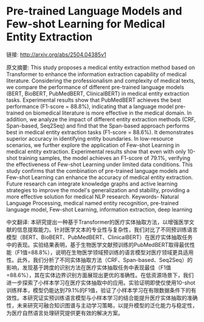# Pre-trained Language Models and Few-shot Learning for Medical Entity Extraction

链接: http://arxiv.org/abs/2504.04385v1

原文摘要:
This study proposes a medical entity extraction method based on Transformer
to enhance the information extraction capability of medical literature.
Considering the professionalism and complexity of medical texts, we compare the
performance of different pre-trained language models (BERT, BioBERT,
PubMedBERT, ClinicalBERT) in medical entity extraction tasks. Experimental
results show that PubMedBERT achieves the best performance (F1-score = 88.8%),
indicating that a language model pre-trained on biomedical literature is more
effective in the medical domain. In addition, we analyze the impact of
different entity extraction methods (CRF, Span-based, Seq2Seq) and find that
the Span-based approach performs best in medical entity extraction tasks
(F1-score = 88.6%). It demonstrates superior accuracy in identifying entity
boundaries. In low-resource scenarios, we further explore the application of
Few-shot Learning in medical entity extraction. Experimental results show that
even with only 10-shot training samples, the model achieves an F1-score of
79.1%, verifying the effectiveness of Few-shot Learning under limited data
conditions. This study confirms that the combination of pre-trained language
models and Few-shot Learning can enhance the accuracy of medical entity
extraction. Future research can integrate knowledge graphs and active learning
strategies to improve the model's generalization and stability, providing a
more effective solution for medical NLP research. Keywords- Natural Language
Processing, medical named entity recognition, pre-trained language model,
Few-shot Learning, information extraction, deep learning

中文翻译:
本研究提出一种基于Transformer的医疗实体抽取方法，以增强医学文献的信息提取能力。针对医学文本的专业性与复杂性，我们对比了不同预训练语言模型（BERT、BioBERT、PubMedBERT、ClinicalBERT）在医疗实体抽取任务中的表现。实验结果表明，基于生物医学文献预训练的PubMedBERT取得最优性能（F1值=88.8%），说明在生物医学领域预训练的语言模型对医疗领域更具适用性。此外，我们分析了不同实体抽取方法（CRF、Span-based、Seq2Seq）的影响，发现基于跨度的识别方法在医疗实体抽取任务中表现最佳（F1值=88.6%），其在实体边界识别方面展现出更优的准确性。在低资源场景下，我们进一步探索了小样本学习在医疗实体抽取中的应用。实验证明即使仅使用10-shot训练样本，模型仍能达到79.1%的F1值，验证了小样本学习在有限数据条件下的有效性。本研究证实预训练语言模型与小样本学习的结合能提升医疗实体抽取的准确性，未来研究可融合知识图谱与主动学习策略，以提升模型的泛化能力与稳定性，为医疗自然语言处理研究提供更有效的解决方案。
